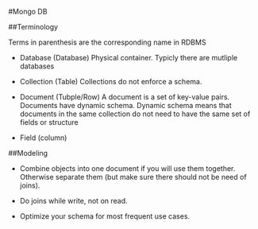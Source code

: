 #Mongo DB

##Terminology

Terms in parenthesis are the corresponding name in RDBMS


- Database (Database)
Physical container. Typicly there are mutliple databases

- Collection (Table)
Collections do not enforce a schema.

- Document (Tubple/Row)
A document is a set of key-value pairs. Documents have dynamic schema. Dynamic schema means that documents in the same collection do not need to have the same set of fields or structure

- Field (column)

##Modeling

- Combine objects into one document if you will use them together. Otherwise separate them (but make sure there should not be need of joins).

- Do joins while write, not on read.

- Optimize your schema for most frequent use cases.